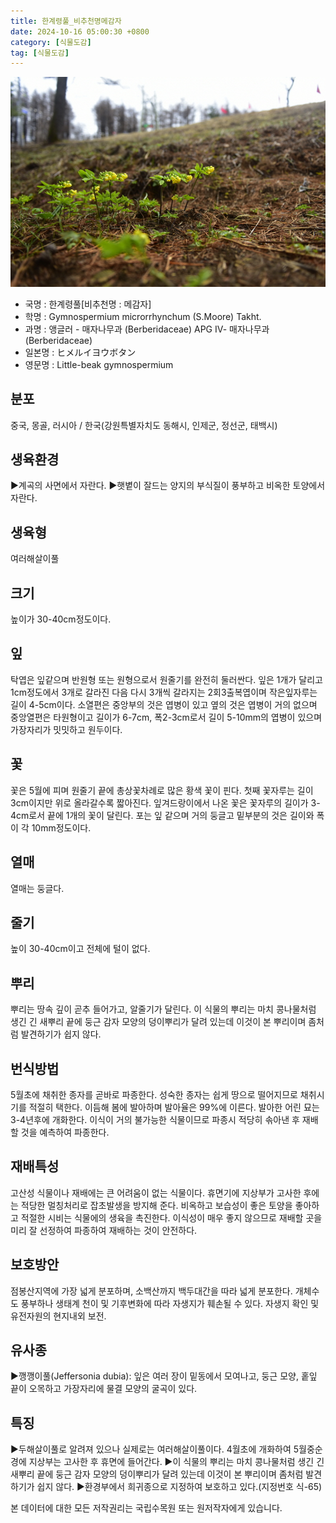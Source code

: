 ```yaml
---
title: 한계령풀_비추천명메감자
date: 2024-10-16 05:00:30 +0800
category: [식물도감]
tag: [식물도감]
---
```




![한계령풀[비추천명 : 메감자]](/assets/img/fileUpload/plants/basic/Berberidaceae/Leontice/6808/6808_2020_1_th2.JPG)
- 국명 : 한계령풀[비추천명 : 메감자]
- 학명 : Gymnospermium microrrhynchum (S.Moore) Takht.
- 과명 : 앵글러 - 매자나무과 (Berberidaceae) APG Ⅳ- 매자나무과 (Berberidaceae)
- 일본명 : ヒメルイヨウボタン
- 영문명 : Little-beak gymnospermium


## 분포
중국, 몽골, 러시아 / 한국(강원특별자치도 동해시, 인제군, 정선군, 태백시) 
## 생육환경
▶계곡의 사면에서 자란다. 
▶햇볕이 잘드는 양지의 부식질이 풍부하고 비옥한 토양에서 자란다.
## 생육형
여러해살이풀
## 크기
높이가 30-40cm정도이다.
## 잎
탁엽은 잎같으며 반원형 또는 원형으로서 원줄기를 완전히 둘러싼다. 잎은 1개가 달리고 1cm정도에서 3개로 갈라진 다음 다시 3개씩 갈라지는 2회3출복엽이며 작은잎자루는 길이 4-5cm이다. 소열편은 중앙부의 것은 엽병이 있고 옆의 것은 엽병이 거의 없으며 중앙열편은 타원형이고 길이가 6-7cm, 폭2-3cm로서 길이 5-10mm의 엽병이 있으며 가장자리가 밋밋하고 원두이다.
## 꽃
꽃은 5월에 피며 원줄기 끝에 총상꽃차례로 많은 황색 꽃이 핀다. 첫째 꽃자루는 길이 3cm이지만 위로 올라갈수록 짧아진다. 잎겨드랑이에서 나온 꽃은 꽃자루의 길이가 3-4cm로서 끝에 1개의 꽃이 달린다. 포는 잎 같으며 거의 둥글고 밑부분의 것은 길이와 폭이 각 10mm정도이다.
## 열매
열매는 둥글다.
## 줄기
높이 30-40cm이고 전체에 털이 없다.
## 뿌리
뿌리는 땅속 깊이 곧추 들어가고, 알줄기가 달린다. 이 식물의 뿌리는 마치 콩나물처럼 생긴 긴 새뿌리 끝에 둥근 감자 모양의 덩이뿌리가 달려 있는데 이것이 본 뿌리이며 좀처럼 발견하기가 쉽지 않다.
## 번식방법
5월초에 채취한 종자를 곧바로 파종한다. 성숙한 종자는 쉽게 땅으로 떨어지므로 채취시기를 적절히 택한다. 이듬해 봄에 발아하며 발아율은 99%에 이른다. 발아한 어린 묘는 3-4년후에 개화한다. 이식이 거의 불가능한 식물이므로 파종시 적당히 솎아낸 후 재배할 것을 예측하여 파종한다.
## 재배특성
고산성 식물이나 재배에는 큰 어려움이 없는 식물이다. 휴면기에 지상부가 고사한 후에는 적당한 멀칭처리로 잡초발생을 방지해 준다. 비옥하고 보습성이 좋은 토양을 좋아하고 적절한 시비는 식물에의 생육을 촉진한다. 이식성이 매우 좋지 않으므로 재배할 곳을 미리 잘 선정하여 파종하여 재배하는 것이 안전하다.
## 보호방안
점봉산지역에 가장 넓게 분포하며, 소백산까지 백두대간을 따라 넓게 분포한다. 개체수도 풍부하나 생태계 천이 및 기후변화에 따라 자생지가 훼손될 수 있다. 자생지 확인 및 유전자원의 현지내외 보전.
## 유사종
▶깽깽이풀(Jeffersonia dubia): 잎은 여러 장이 밑동에서 모여나고, 둥근 모양, 홑잎 끝이 오목하고 가장자리에 물결 모양의 굴곡이 있다.
## 특징
▶두해살이풀로 알려져 있으나 실제로는 여러해살이풀이다. 4월초에 개화하여 5월중순경에 지상부는 고사한 후 휴면에 들어간다.
▶이 식물의 뿌리는 마치 콩나물처럼 생긴 긴 새뿌리 끝에 둥근 감자 모양의 덩이뿌리가 달려 있는데 이것이 본 뿌리이며 좀처럼 발견하기가 쉽지 않다. 
▶환경부에서 희귀종으로 지정하여 보호하고 있다.(지정번호 식-65)






본 데이터에 대한 모든 저작권리는 국립수목원 또는 원저작자에게 있습니다.
